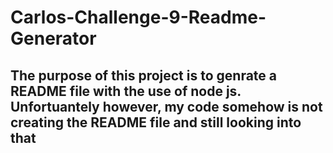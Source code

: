 # Carlos-Challenge-9-Readme-Generator

## The purpose of this project is to genrate a README file with the use of node js. Unfortuantely however, my code somehow is not creating the README file and still looking into that
